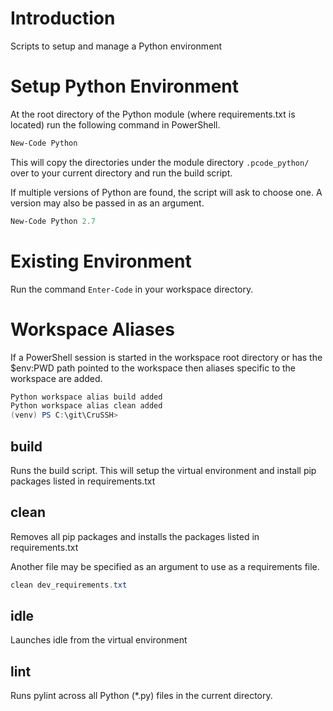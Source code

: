 # Introduction

Scripts to setup and manage a Python environment

# Setup Python Environment

At the root directory of the Python module (where requirements.txt is located) run the following command in PowerShell.

```powershell
New-Code Python
``` 

This will copy the directories under the module directory `.pcode_python/`
over to your current directory and run the build script.

If multiple versions of Python are found, the script will ask to choose
one. A version may also be passed in as an argument.

```powershell
New-Code Python 2.7
```

# Existing Environment

Run the command `Enter-Code` in your workspace directory.

# Workspace Aliases

If a PowerShell session is started in the workspace root directory or has the $env:PWD path pointed to the workspace then aliases specific to the workspace are added.

```powershell
Python workspace alias build added
Python workspace alias clean added
(venv) PS C:\git\CruSSH>
```

## build

Runs the build script. This will setup the virtual environment and install
pip packages listed in requirements.txt

## clean

Removes all pip packages and installs the packages listed in requirements.txt

Another file may be specified as an argument to use as a requirements file.

```powershell
clean dev_requirements.txt
```

## idle

Launches idle from the virtual environment

## lint

Runs pylint across all Python (*.py) files in the current directory.
